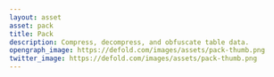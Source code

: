 ```yaml
---
layout: asset
asset: pack
title: Pack
description: Compress, decompress, and obfuscate table data.
opengraph_image: https://defold.com/images/assets/pack-thumb.png
twitter_image: https://defold.com/images/assets/pack-thumb.png
---
```

